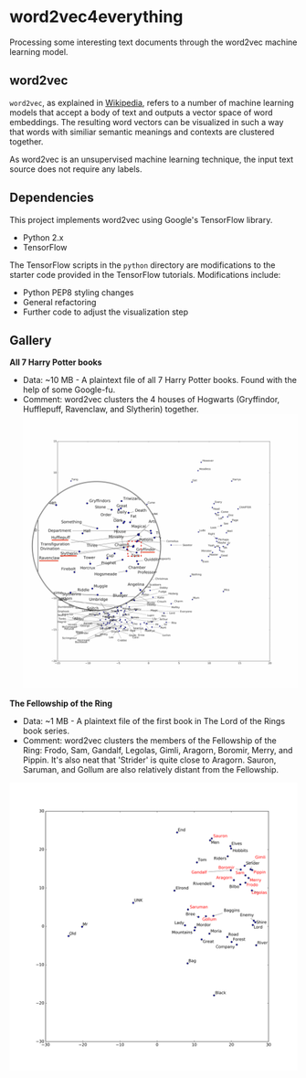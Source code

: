 # word2vec4everything

Processing some interesting text documents through the word2vec machine learning model.

## word2vec

`word2vec`, as explained in [Wikipedia](https://en.wikipedia.org/wiki/Word2vec), refers to a number of machine learning models that accept a body of text and outputs a vector space of word embeddings.
The resulting word vectors can be visualized in such a way that words with similiar semantic meanings and contexts are clustered together.

As word2vec is an unsupervised machine learning technique, the input text source does not require any labels.


## Dependencies

This project implements word2vec using Google's TensorFlow library.

- Python 2.x
- TensorFlow

The TensorFlow scripts in the `python` directory are modifications to the starter code provided in the TensorFlow tutorials.
Modifications include:

- Python PEP8 styling changes
- General refactoring 
- Further code to adjust the visualization step


## Gallery

**All 7 Harry Potter books**
- Data: ~10 MB - A plaintext file of all 7 Harry Potter books. Found with the help of some Google-fu.
- Comment: word2vec clusters the 4 houses of Hogwarts (Gryffindor, Hufflepuff, Ravenclaw, and Slytherin) together.
![](images/tsne-hp-names-200k-steps-1500-plot-v2-houses-cluster.png)


**The Fellowship of the Ring**
- Data: ~1 MB - A plaintext file of the first book in The Lord of the Rings book series.
- Comment: word2vec clusters the members of the Fellowship of the Ring: Frodo, Sam, Gandalf, Legolas, Gimli, Aragorn, Boromir, Merry, and Pippin. It's also neat that 'Strider' is quite close to Aragorn. Sauron, Saruman, and Gollum are also relatively distant from the Fellowship.

![](images/tsne-lotr1-200k-steps-500-plot.png)





